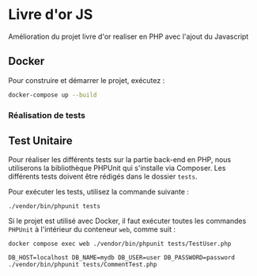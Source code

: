 # Livre d'or JS
Amélioration du projet livre d'or realiser en PHP avec l'ajout du Javascript


## Docker

Pour construire et démarrer le projet, exécutez :

```sh
docker-compose up --build
```

### Réalisation de tests

## Test Unitaire

Pour réaliser les différents tests sur la partie back-end en PHP, nous utiliserons la bibliothèque PHPUnit qui s'installe via Composer. Les différents tests doivent être rédigés dans le dossier `tests`.

Pour exécuter les tests, utilisez la commande suivante :

```
./vendor/bin/phpunit tests 
```

Si le projet est utilisé avec Docker, il faut exécuter toutes les commandes `PHPUnit` à l'intérieur du conteneur `web`, comme suit :

```
docker compose exec web ./vendor/bin/phpunit tests/TestUser.php
```

```
DB_HOST=localhost DB_NAME=mydb DB_USER=user DB_PASSWORD=password ./vendor/bin/phpunit tests/CommentTest.php
```